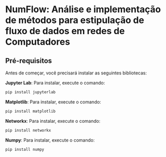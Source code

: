 # NumFlow: Análise e implementação de métodos para estipulação de fluxo de dados em redes de Computadores

## Pré-requisitos

Antes de começar, você precisará instalar as seguintes bibliotecas:

**Jupyter Lab**: 
Para instalar, execute o comando:
```bash
pip install jupyterlab
```
**Matplotlib**: 
Para instalar, execute o comando:
```bash
pip install matplotlib
```
**Networkx**: 
Para instalar, execute o comando:
```bash
pip install networkx
```
**Numpy**: 
Para instalar, execute o comando:
```bash
pip install numpy
```

